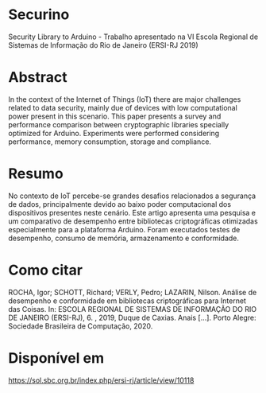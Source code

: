 # Securino
Security Library to Arduino - Trabalho apresentado na VI Escola Regional de Sistemas de Informação do Rio de Janeiro (ERSI-RJ 2019)
# Abstract
In the context of the Internet of Things (IoT) there are major challenges related to data security, mainly due of devices with low computational power present in this scenario. This paper presents a survey and performance comparison between cryptographic libraries specially optimized for Arduino. Experiments were performed considering performance, memory consumption, storage and compliance.
# Resumo
No contexto de IoT percebe-se grandes desafios relacionados a segurança de dados, principalmente devido ao baixo poder computacional dos dispositivos presentes neste cenário. Este artigo apresenta uma pesquisa e um comparativo de desempenho entre bibliotecas criptográficas otimizadas especialmente para a plataforma Arduino. Foram executados testes de desempenho, consumo de memória, armazenamento e conformidade.


# Como citar
ROCHA, Igor; SCHOTT, Richard; VERLY, Pedro; LAZARIN, Nilson. Análise de desempenho e conformidade em bibliotecas criptográficas para Internet das Coisas. In: ESCOLA REGIONAL DE SISTEMAS DE INFORMAÇÃO DO RIO DE JANEIRO (ERSI-RJ), 6. , 2019, Duque de Caxias. Anais [...]. Porto Alegre: Sociedade Brasileira de Computação, 2020. 
# Disponível em
https://sol.sbc.org.br/index.php/ersi-rj/article/view/10118
